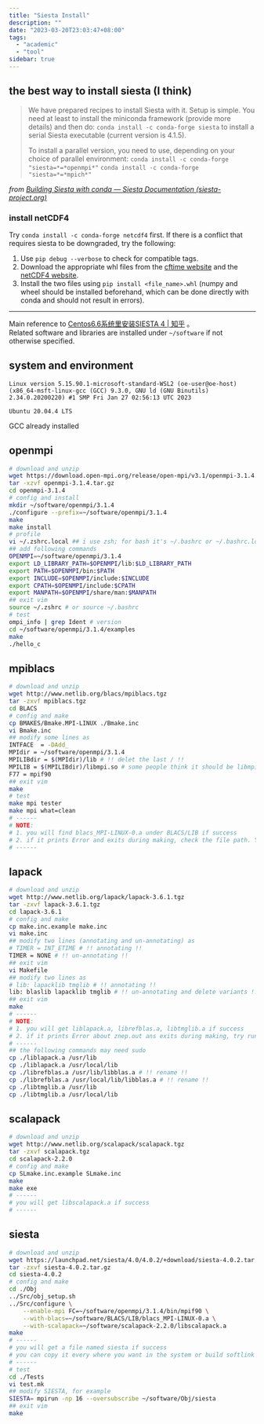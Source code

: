 ```yaml
---
title: "Siesta Install"
description: ""
date: "2023-03-20T23:03:47+08:00"
tags:
  - "academic"
  - "tool"
sidebar: true
---
```


## the best way to install siesta (I think)


> We have prepared recipes to install Siesta with it. Setup is simple. You need at least to install the miniconda framework (provide more details) and then do:
> `conda install -c conda-forge siesta`
> to install a serial Siesta executable (current version is 4.1.5).
> 
> To install a parallel version, you need to use, depending on your choice of parallel environment:
> `conda install -c conda-forge "siesta=*=*openmpi*"`
> `conda install -c conda-forge "siesta=*=*mpich*"`

*from [Building Siesta with conda — Siesta Documentation (siesta-project.org)](https://docs.siesta-project.org/projects/siesta/en/latest/how-to/conda.html)*

### install netCDF4

Try `conda install -c conda-forge netcdf4` first. If there is a conflict that requires siesta to be downgraded, try the following: 
1. Use `pip debug --verbose` to check for compatible tags. 
2. Download the appropriate whl files from the [cftime website](https://www.cnpython.com/pypi/cftime/download#) and the [netCDF4 website](https://pypi.org/project/netCDF4/#files). 
3. Install the two files using `pip install <file_name>.whl` (numpy and wheel should be installed beforehand, which can be done directly with conda and should not result in errors).

--------

Main reference to [Centos6.6系统里安装SIESTA 4 | 知乎](https://zhuanlan.zhihu.com/p/22834848) 。  
Related software and libraries are installed under `~/software` if not otherwise specified.

## system and environment

```
Linux version 5.15.90.1-microsoft-standard-WSL2 (oe-user@oe-host) (x86_64-msft-linux-gcc (GCC) 9.3.0, GNU ld (GNU Binutils) 2.34.0.20200220) #1 SMP Fri Jan 27 02:56:13 UTC 2023

Ubuntu 20.04.4 LTS
```

GCC already installed

## openmpi

```bash
# download and unzip
wget https://download.open-mpi.org/release/open-mpi/v3.1/openmpi-3.1.4.tar.gz
tar -xzvf openmpi-3.1.4.tar.gz
cd openmpi-3.1.4
# config and install
mkdir ~/software/openmpi/3.1.4
./configure --prefix=~/software/openmpi/3.1.4
make
make install
# profile
vi ~/.zshrc.local ## i use zsh; for bash it's ~/.bashrc or ~/.bashrc.local
## add following commands
OPENMPI=~/software/openmpi/3.1.4
export LD_LIBRARY_PATH=$OPENMPI/lib:$LD_LIBRARY_PATH
export PATH=$OPENMPI/bin:$PATH
export INCLUDE=$OPENMPI/include:$INCLUDE
export CPATH=$OPENMPI/include:$CPATH
export MANPATH=$OPENMPI/share/man:$MANPATH
## exit vim
source ~/.zshrc # or source ~/.bashrc
# test
ompi_info | grep Ident # version
cd ~/software/openmpi/3.1.4/examples
make
./hello_c
```

## mpiblacs

```bash
# download and unzip
wget http://www.netlib.org/blacs/mpiblacs.tgz
tar -zxvf mpiblacs.tgz
cd BLACS
# config and make
cp BMAKES/Bmake.MPI-LINUX ./Bmake.inc
vi Bmake.inc
## modify some lines as
INTFACE  = -DAdd_
MPIdir = ~/software/openmpi/3.1.4
MPILIBdir = $(MPIdir)/lib # !! delet the last / !!
MPILIB = $(MPILIBdir)/libmpi.so # some people think it should be libmpi.a but i only find libmpi.so under the lib and it works
F77 = mpif90
## exit vim
make
# test
make mpi tester
make mpi what=clean
# ------
# NOTE:
# 1. you will find blacs_MPI-LINUX-0.a under BLACS/LIB if success
# 2. if it prints Error and exits during making, check the file path. You can temporarily move the folder BLACS to a suitable place and move back after making.
# ------
```

## lapack

```bash
# download and unzip
wget http://www.netlib.org/lapack/lapack-3.6.1.tgz
tar -zxvf lapack-3.6.1.tgz
cd lapack-3.6.1
# config and make
cp make.inc.example make.inc
vi make.inc
## modify two lines (annotating and un-annotating) as
# TIMER = INT_ETIME # !! annotating !!
TIMER = NONE # !! un-annotating !!
## exit vim
vi Makefile
## modify two lines as
# lib: lapacklib tmglib # !! annotating !!
lib: blaslib lapacklib tmglib # !! un-annotating and delete variants !!
## exit vim
make
# ------
# NOTE:
# 1. you will get liblapack.a, librefblas.a, libtmglib.a if success
# 2. if it prints Error about znep.out ans exits during making, try run `ulimit -s unlimited` in command line.
# ------
## the following commands may need sudo
cp ./liblapack.a /usr/lib
cp ./liblapack.a /usr/local/lib
cp ./librefblas.a /usr/lib/libblas.a # !! rename !!
cp ./librefblas.a /usr/local/lib/libblas.a # !! rename !!
cp ./libtmglib.a /usr/lib
cp ./libtmglib.a /usr/local/lib
```

## scalapack

```bash
# download and unzip
wget http://www.netlib.org/scalapack/scalapack.tgz
tar -zxvf scalapack.tgz
cd scalapack-2.2.0
# config and make
cp SLmake.inc.example SLmake.inc
make
make exe
# ------
# you will get libscalapack.a if success
# ------
```

## siesta

```bash
# download and unzip
wget https://launchpad.net/siesta/4.0/4.0.2/+download/siesta-4.0.2.tar.gz
tar -zxvf siesta-4.0.2.tar.gz
cd siesta-4.0.2
# config and make
cd ./Obj
../Src/obj_setup.sh
../Src/configure \
	--enable-mpi FC=~/software/openmpi/3.1.4/bin/mpif90 \
	--with-blacs=~/software/BLACS/LIB/blacs_MPI-LINUX-0.a \
	--with-scalapack=~/software/scalapack-2.2.0/libscalapack.a
make
# ------
# you will get a file named siesta if success
# you can copy it every where you want in the system or build softlink
# ------
# test
cd ./Tests
vi test.mk
## modify SIESTA, for example
SIESTA= mpirun -np 16 --oversubscribe ~/software/Obj/siesta
## exit vim
make
```

